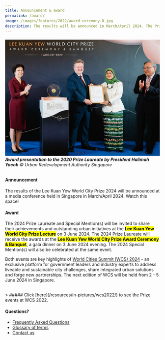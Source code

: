 ```yaml
---
title: Announcement & award
permalink: /award/
image: /images/features/2022/award-ceremony-8.jpg
description: The results will be announced in March/April 2024. The Prize Laureate and Special Mentions will share their outstanding urban initiatives at the Prize Lecture, a key highlights of World Cities Summit in Singapore.
---
```


###### ![Award presentation to the 2020 Prize Laureate by President Halimah Yacob](/images/features/2022/award-ceremony-8.jpg/)**Award presentation to the 2020 Prize Laureate by President Halimah Yacob** © Urban Redevelopment Authority Singapore

#### **Announcement**

The results of the Lee Kuan Yew World City Prize 2024 will be announced at a media conference held in Singapore in March/April 2024. Watch this space!

#### **Award**

The 2024 Prize Laureate and Special Mention(s) will be invited to share their achievements and outstanding urban initiatives at the <mark><b>Lee Kuan Yew World City Prize Lecture</b></mark> on 3 June 2024. The 2024 Prize Laureate will receive the awards at the <mark><b>Lee Kuan Yew World City Prize Award Ceremony & Banquet</b></mark>, a gala dinner on 3 June 2024 evening. The 2024 Special Mention(s) will also be celebrated at the same event.

Both events are key highlights of [World Cities Summit (WCS) 2024](https://www.worldcitiessummit.com.sg) - an exclusive platform for government leaders and industry experts to address liveable and sustainable city challenges, share integrated urban solutions and forge new partnerships. The next edition of WCS will be held from 2 - 5 June 2024 in Singapore.

<br>
> ##### Click [here](/resources/in-pictures/wcs2022/) to see the Prize events at WCS 2022.

#### **Questions?**

- [Frequently Asked Questions](/faq/)
- [Glossary of terms](/glossary/)
- [Contact us](/feedback/)
